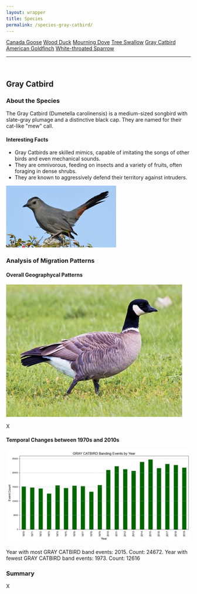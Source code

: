 ```yaml
---
layout: wrapper
title: Species
permalink: /species-gray-catbird/
---
```

<div class="flex">
    <a href="/species/" class="button">Canada Goose</a>
    <a href="/species-wood-duck/" class="button">Wood Duck</a>
    <a href="/species-mourning-dove/" class="button">Mourning Dove</a>
    <a href="/species-tree-swallow/" class="button">Tree Swallow</a>
    <a href="/species-gray-catbird/" class="button">Gray Catbird</a>
    <a href="/species-american-goldfinch/" class="button">American Goldfinch</a>
    <a href="/species-white-throated-sparrow/" class="button">White-throated Sparrow</a>
</div>
<hr>
<br>
<h2>Gray Catbird</h2>
<div>
    <h3>About the Species</h3>
    <div>
      <p>The Gray Catbird (Dumetella carolinensis) is a medium-sized songbird with slate-gray plumage and a distinctive black cap. They are named for their cat-like "mew" call.</p>
      <h4>Interesting Facts</h4>
      <ul>
        <li>Gray Catbirds are skilled mimics, capable of imitating the songs of other birds and even mechanical sounds.</li>
        <li>They are omnivorous, feeding on insects and a variety of fruits, often foraging in dense shrubs.</li>
        <li>They are known to aggressively defend their territory against intruders.</li>
      </ul>
      <img src="/figures/gray-catbird.jpeg" alt="https://www.audubon.org/field-guide/bird/gray-catbird" class="image">
    </div>
</div>

<div>
    <h3>Analysis of Migration Patterns</h3>
    <div>
        <h4>Overall Geographycal Patterns</h4>
        <img src="/figures/canada_goose.jpg" alt="Canada Goose" class="image">
        <p>X</p>
    </div>
    <div>
        <h4>Temporal Changes between 1970s and 2010s</h4>
        <img src="/figures/species-banding/gray_catbird_banding_by_year.png" alt="gray_catbird_banding_by_year"  class="graph-img">
        <p>Year with most GRAY CATBIRD band events: 2015. Count: 24672. Year with fewest GRAY CATBIRD band events: 1973. Count: 12616</p>
    </div>
    <div>
        <h3>Summary</h3>
        <p>X</p>
    </div>


</div>